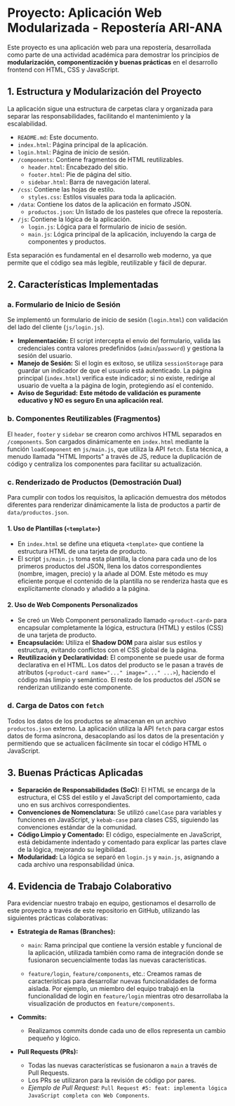 # Proyecto: Aplicación Web Modularizada - Repostería ARI-ANA

Este proyecto es una aplicación web para una repostería, desarrollada como parte de una actividad académica para demostrar los principios de **modularización, componentización y buenas prácticas** en el desarrollo frontend con HTML, CSS y JavaScript.

## 1. Estructura y Modularización del Proyecto

La aplicación sigue una estructura de carpetas clara y organizada para separar las responsabilidades, facilitando el mantenimiento y la escalabilidad.

-   `README.md`: Este documento.
-   `index.html`: Página principal de la aplicación.
-   `login.html`: Página de inicio de sesión.
-   `/components`: Contiene fragmentos de HTML reutilizables.
    -   `header.html`: Encabezado del sitio.
    -   `footer.html`: Pie de página del sitio.
    -   `sidebar.html`: Barra de navegación lateral.
-   `/css`: Contiene las hojas de estilo.
    -   `styles.css`: Estilos visuales para toda la aplicación.
-   `/data`: Contiene los datos de la aplicación en formato JSON.
    -   `productos.json`: Un listado de los pasteles que ofrece la repostería.
-   `/js`: Contiene la lógica de la aplicación.
    -   `login.js`: Lógica para el formulario de inicio de sesión.
    -   `main.js`: Lógica principal de la aplicación, incluyendo la carga de componentes y productos.

Esta separación es fundamental en el desarrollo web moderno, ya que permite que el código sea más legible, reutilizable y fácil de depurar.

## 2. Características Implementadas

### a. Formulario de Inicio de Sesión
Se implementó un formulario de inicio de sesión (`login.html`) con validación del lado del cliente (`js/login.js`).

-   **Implementación:** El script intercepta el envío del formulario, valida las credenciales contra valores predefinidos (`admin`/`password`) y gestiona la sesión del usuario.
-   **Manejo de Sesión:** Si el login es exitoso, se utiliza `sessionStorage` para guardar un indicador de que el usuario está autenticado. La página principal (`index.html`) verifica este indicador; si no existe, redirige al usuario de vuelta a la página de login, protegiendo así el contenido.
-   **Aviso de Seguridad:** **Este método de validación es puramente educativo y NO es seguro En una aplicación real.** 

### b. Componentes Reutilizables (Fragmentos)
El `header`, `footer` y `sidebar` se crearon como archivos HTML separados en `/components`. Son cargados dinámicamente en `index.html` mediante la función `loadComponent` en `js/main.js`, que utiliza la API `fetch`. Esta técnica, a menudo llamada "HTML Imports" a través de JS, reduce la duplicación de código y centraliza los componentes para facilitar su actualización.

### c. Renderizado de Productos (Demostración Dual)
Para cumplir con todos los requisitos, la aplicación demuestra dos métodos diferentes para renderizar dinámicamente la lista de productos a partir de `data/productos.json`.

#### 1. Uso de Plantillas (`<template>`)
-   En `index.html` se define una etiqueta `<template>` que contiene la estructura HTML de una tarjeta de producto.
-   El script `js/main.js` toma esta plantilla, la clona para cada uno de los primeros productos del JSON, llena los datos correspondientes (nombre, imagen, precio) y la añade al DOM. Este método es muy eficiente porque el contenido de la plantilla no se renderiza hasta que es explícitamente clonado y añadido a la página.

#### 2. Uso de Web Components Personalizados
-   Se creó un Web Component personalizado llamado `<product-card>` para encapsular completamente la lógica, estructura (HTML) y estilos (CSS) de una tarjeta de producto.
-   **Encapsulación:** Utiliza el **Shadow DOM** para aislar sus estilos y estructura, evitando conflictos con el CSS global de la página.
-   **Reutilización y Declaratividad:** El componente se puede usar de forma declarativa en el HTML. Los datos del producto se le pasan a través de atributos (`<product-card name="..." image="..." ...>`), haciendo el código más limpio y semántico. El resto de los productos del JSON se renderizan utilizando este componente.

### d. Carga de Datos con `fetch`
Todos los datos de los productos se almacenan en un archivo `productos.json` externo. La aplicación utiliza la API `fetch` para cargar estos datos de forma asíncrona, desacoplando así los datos de la presentación y permitiendo que se actualicen fácilmente sin tocar el código HTML o JavaScript.

## 3. Buenas Prácticas Aplicadas

-   **Separación de Responsabilidades (SoC):** El HTML se encarga de la estructura, el CSS del estilo y el JavaScript del comportamiento, cada uno en sus archivos correspondientes.
-   **Convenciones de Nomenclatura:** Se utilizó `camelCase` para variables y funciones en JavaScript, y `kebab-case` para clases CSS, siguiendo las convenciones estándar de la comunidad.
-   **Código Limpio y Comentado:** El código, especialmente en JavaScript, está debidamente indentado y comentado para explicar las partes clave de la lógica, mejorando su legibilidad.
-   **Modularidad:** La lógica se separó en `login.js` y `main.js`, asignando a cada archivo una responsabilidad única.

## 4. Evidencia de Trabajo Colaborativo

Para evidenciar nuestro trabajo en equipo, gestionamos el desarrollo de este proyecto a través de este repositorio en GitHub, utilizando las siguientes prácticas colaborativas:

-   **Estrategia de Ramas (Branches):**

    -   `main`: Rama principal que contiene la versión estable y funcional de la aplicación, utilizada también como rama de integración donde se fusionaron secuencialmente todas las nuevas características.
    
    -   `feature/login`, `feature/components`, etc.: Creamos ramas de características para desarrollar nuevas funcionalidades de forma aislada. Por ejemplo, un miembro del equipo trabajó en la funcionalidad de login en `feature/login` mientras otro desarrollaba la visualización de productos en `feature/components`.

-   **Commits:**

    -   Realizamos commits donde cada uno de ellos representa un cambio pequeño y lógico.
    
-   **Pull Requests (PRs):**
    -   Todas las nuevas características se fusionaron a `main` a través de Pull Requests.
    -   Los PRs se utilizaron para la revisión de código por pares.
    -   *Ejemplo de Pull Request:* `Pull Request #5: feat: implementa lógica JavaScript completa con Web Components`.

